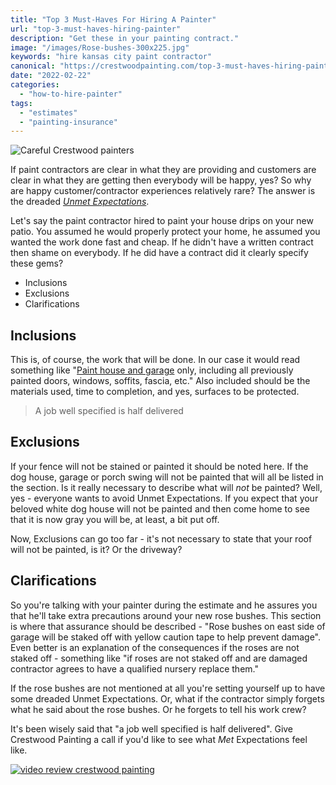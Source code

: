 ```yaml
---
title: "Top 3 Must-Haves For Hiring A Painter"
url: "top-3-must-haves-hiring-painter"
description: "Get these in your painting contract."
image: "/images/Rose-bushes-300x225.jpg"
keywords: "hire kansas city paint contractor"
canonical: "https://crestwoodpainting.com/top-3-must-haves-hiring-painter/"
date: "2022-02-22"
categories:
  - "how-to-hire-painter"
tags:
  - "estimates"
  - "painting-insurance"
---
```


![Careful Crestwood painters](/images/Rose-bushes-300x225.jpg "Rose Bushes {height='100';}")

If paint contractors are clear in what they are providing and customers are clear in what they are getting then everybody will be happy, yes? So why are happy customer/contractor experiences relatively rare? The answer is the dreaded [_Unmet Expectations_](/reviews/).

Let's say the paint contractor hired to paint your house drips on your new patio. You assumed he would properly protect your home, he assumed you wanted the work done fast and cheap. If he didn't have a written contract then shame on everybody. If he did have a contract did it clearly specify these gems?

- Inclusions
- Exclusions
- Clarifications

## Inclusions

This is, of course, the work that will be done. In our case it would read something like "[Paint house and garage](/exterior-painting-kansas-city/) only, including all previously painted doors, windows, soffits, fascia, etc." Also included should be the materials used, time to completion, and yes, surfaces to be protected.

> A job well specified is half delivered

## Exclusions

If your fence will not be stained or painted it should be noted here. If the dog house, garage or porch swing will not be painted that will all be listed in the section. Is it really necessary to describe what will _not_ be painted? Well, yes - everyone wants to avoid Unmet Expectations. If you expect that your beloved white dog house will not be painted and then come home to see that it is now gray you will be, at least, a bit put off.

Now, Exclusions can go too far - it's not necessary to state that your roof will not be painted, is it? Or the driveway?

## Clarifications

So you're talking with your painter during the estimate and he assures you that he'll take extra precautions around your new rose bushes. This section is where that assurance should be described - "Rose bushes on east side of garage will be staked off with yellow caution tape to help prevent damage". Even better is an explanation of the consequences if the roses are not staked off - something like "if roses are not staked off and are damaged contractor agrees to have a qualified nursery replace them."

If the rose bushes are not mentioned at all you're setting yourself up to have some dreaded Unmet Expectations. Or, what if the contractor simply forgets what he said about the rose bushes. Or he forgets to tell his work crew?

It's been wisely said that "a job well specified is half delivered". Give Crestwood Painting a call if you'd like to see what _Met_ Expectations feel like.

[![video review crestwood painting](/images/Ann-Davis.jpg)](/video-testimonials/)
